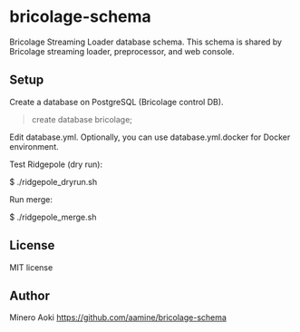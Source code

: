 # bricolage-schema

Bricolage Streaming Loader database schema.
This schema is shared by Bricolage streaming loader, preprocessor, and web console.

## Setup

Create a database on PostgreSQL (Bricolage control DB).

  > create database bricolage;

Edit database.yml.
Optionally, you can use database.yml.docker for Docker environment.

Test Ridgepole (dry run):

  $ ./ridgepole_dryrun.sh

Run merge:

  $ ./ridgepole_merge.sh

## License

MIT license

## Author

Minero Aoki
https://github.com/aamine/bricolage-schema
